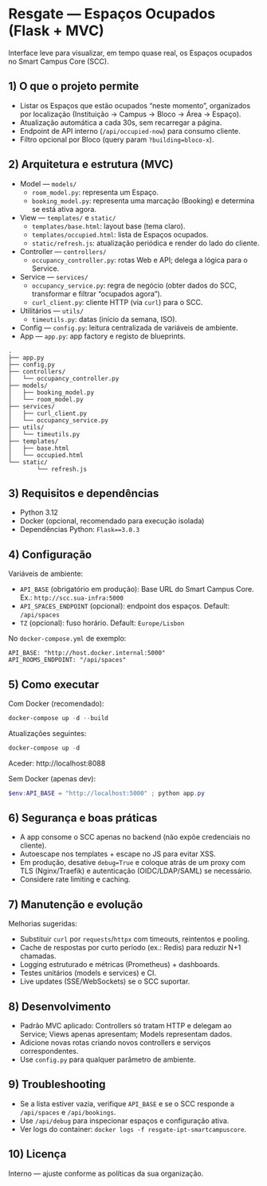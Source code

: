 # Resgate — Espaços Ocupados (Flask + MVC)

Interface leve para visualizar, em tempo quase real, os Espaços ocupados no Smart Campus Core (SCC).

## 1) O que o projeto permite

- Listar os Espaços que estão ocupados “neste momento”, organizados por localização (Instituição → Campus → Bloco → Área → Espaço).
- Atualização automática a cada 30s, sem recarregar a página.
- Endpoint de API interno (`/api/occupied-now`) para consumo cliente.
- Filtro opcional por Bloco (query param `?building=bloco-x`).

## 2) Arquitetura e estrutura (MVC)

- Model — `models/`
	- `room_model.py`: representa um Espaço.
	- `booking_model.py`: representa uma marcação (Booking) e determina se está ativa agora.
- View — `templates/` e `static/`
	- `templates/base.html`: layout base (tema claro).
	- `templates/occupied.html`: lista de Espaços ocupados.
	- `static/refresh.js`: atualização periódica e render do lado do cliente.
- Controller — `controllers/`
	- `occupancy_controller.py`: rotas Web e API; delega a lógica para o Service.
- Service — `services/`
	- `occupancy_service.py`: regra de negócio (obter dados do SCC, transformar e filtrar “ocupados agora”).
	- `curl_client.py`: cliente HTTP (via `curl`) para o SCC.
- Utilitários — `utils/`
	- `timeutils.py`: datas (início da semana, ISO).
- Config — `config.py`: leitura centralizada de variáveis de ambiente.
- App — `app.py`: app factory e registo de blueprints.

```
.
├── app.py
├── config.py
├── controllers/
│   └── occupancy_controller.py
├── models/
│   ├── booking_model.py
│   └── room_model.py
├── services/
│   ├── curl_client.py
│   └── occupancy_service.py
├── utils/
│   └── timeutils.py
├── templates/
│   ├── base.html
│   └── occupied.html
└── static/
		└── refresh.js
```

## 3) Requisitos e dependências

- Python 3.12
- Docker (opcional, recomendado para execução isolada)
- Dependências Python: `Flask==3.0.3`

## 4) Configuração

Variáveis de ambiente:

- `API_BASE` (obrigatório em produção): Base URL do Smart Campus Core. Ex.: `http://scc.sua-infra:5000`
- `API_SPACES_ENDPOINT` (opcional): endpoint dos espaços. Default: `/api/spaces`
- `TZ` (opcional): fuso horário. Default: `Europe/Lisbon`

No `docker-compose.yml` de exemplo:

```
API_BASE: "http://host.docker.internal:5000"
API_ROOMS_ENDPOINT: "/api/spaces"
```

## 5) Como executar

Com Docker (recomendado):

```powershell
docker-compose up -d --build
```

Atualizações seguintes:

```powershell
docker-compose up -d
```

Aceder: http://localhost:8088

Sem Docker (apenas dev):

```powershell
$env:API_BASE = "http://localhost:5000" ; python app.py
```

## 6) Segurança e boas práticas

- A app consome o SCC apenas no backend (não expõe credenciais no cliente).
- Autoescape nos templates + escape no JS para evitar XSS.
- Em produção, desative `debug=True` e coloque atrás de um proxy com TLS (Nginx/Traefik) e autenticação (OIDC/LDAP/SAML) se necessário.
- Considere rate limiting e caching.

## 7) Manutenção e evolução

Melhorias sugeridas:

- Substituir `curl` por `requests`/`httpx` com timeouts, reintentos e pooling.
- Cache de respostas por curto período (ex.: Redis) para reduzir N+1 chamadas.
- Logging estruturado e métricas (Prometheus) + dashboards.
- Testes unitários (models e services) e CI.
- Live updates (SSE/WebSockets) se o SCC suportar.

## 8) Desenvolvimento

- Padrão MVC aplicado: Controllers só tratam HTTP e delegam ao Service; Views apenas apresentam; Models representam dados.
- Adicione novas rotas criando novos controllers e serviços correspondentes.
- Use `config.py` para qualquer parâmetro de ambiente.

## 9) Troubleshooting

- Se a lista estiver vazia, verifique `API_BASE` e se o SCC responde a `/api/spaces` e `/api/bookings`.
- Use `/api/debug` para inspecionar espaços e configuração ativa.
- Ver logs do container: `docker logs -f resgate-ipt-smartcampuscore`.

## 10) Licença

Interno — ajuste conforme as políticas da sua organização.